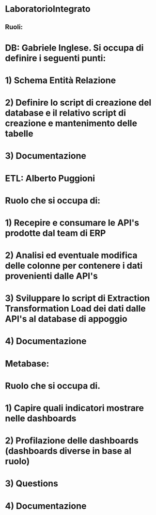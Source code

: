 # LaboratorioIntegrato

##  Ruoli:
# DB: Gabriele Inglese. Si occupa di definire i seguenti punti:
# 1) Schema Entità Relazione
# 2) Definire lo script di creazione del database e il relativo script di creazione e mantenimento delle tabelle
# 3) Documentazione

# ETL: Alberto Puggioni
# Ruolo che si occupa di:
# 1) Recepire e consumare le API's prodotte dal team di ERP
# 2) Analisi ed eventuale modifica delle colonne per contenere i dati provenienti dalle API's
# 3) Sviluppare lo script di Extraction Transformation Load dei dati dalle API's al database di appoggio
# 4) Documentazione

# Metabase:
# Ruolo che si occupa di.
# 1) Capire quali indicatori mostrare nelle dashboards
# 2) Profilazione delle dashboards (dashboards diverse in base al ruolo)
# 3) Questions
# 4) Documentazione
